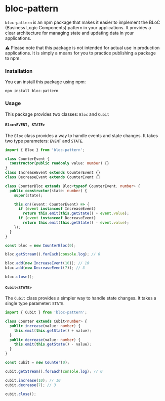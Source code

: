 # bloc-pattern

`bloc-pattern` is an npm package that makes it easier to implement the BLoC (Business Logic Components) pattern in your applications. It provides a clear architecture for managing state and updating data in your applications.

⚠️ Please note that this package is not intended for actual use in production applications. It is simply a means for you to practice publishing a package to npm.

### Installation

You can install this package using npm:
```
npm install bloc-pattern
```

### Usage

This package provides two classes: `Bloc` and `Cubit`

#### `Bloc<EVENT, STATE>`

The `Bloc` class provides a way to handle events and state changes. It takes two type parameters: `EVENT` and `STATE`.

```typescript
import { Bloc } from 'bloc-pattern';

class CounterEvent {
  constructor(public readonly value: number) {}
}
class IncreaseEvent extends CounterEvent {}
class DecreaseEvent extends CounterEvent {}

class CounterBloc extends Bloc<typeof CounterEvent, number> {
  public constructor(state: number) {
    super(state);

    this.on((event: CounterEvent) => {
      if (event instanceof IncreaseEvent)
        return this.emit(this.getState() + event.value);
      if (event instanceof DecreaseEvent)
        return this.emit(this.getState() - event.value);
    });
  }
}

const bloc = new CounterBloc(0);

bloc.getStream().forEach(console.log); // 0

bloc.add(new IncreaseEvent(10)); // 10
bloc.add(new DecreaseEvent(7)); // 3

bloc.close();
```

#### `Cubit<STATE>`

The `Cubit` class provides a simpler way to handle state changes. It takes a single type parameter: `STATE`.

````typescript
import { Cubit } from 'bloc-pattern';

class Counter extends Cubit<number> {
  public increase(value: number) {
    this.emit(this.getState() + value);
  }
  public decrease(value: number) {
    this.emit(this.getState() - value);
  }
}

const cubit = new Counter(0);

cubit.getStream().forEach(console.log); // 0

cubit.increase(10); // 10
cubit.decrease(7); // 3

cubit.close();
````